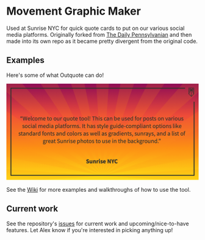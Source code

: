# Movement Graphic Maker

Used at Sunrise NYC for quick quote cards to put on our various social media platforms. Originally forked from [The Daily Pennsylvanian](https://github.com/dailypenn/outquote) and then made into its own repo as it became pretty divergent from the original code.

## Examples

Here's some of what Outquote can do!

![](social-card.png)

See the [Wiki](https://github.com/sunrisemvmtnyc/outquote/wiki) for more examples and walkthroughs of how to use the tool.

## Current work

See the repository's [issues](https://github.com/sunrisemvmtnyc/outquote/issues) for current work and upcoming/nice-to-have features. Let Alex know if you're interested in picking anything up!
